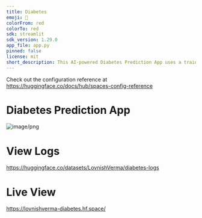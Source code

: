 ```yaml
---
title: Diabetes
emoji: 🏃
colorFrom: red
colorTo: red
sdk: streamlit
sdk_version: 1.29.0
app_file: app.py
pinned: false
license: mit
short_description: This AI-powered Diabetes Prediction App uses a trained Model
---
```


Check out the configuration reference at https://huggingface.co/docs/hub/spaces-config-reference

# Diabetes Prediction App

![image/png](https://cdn-uploads.huggingface.co/production/uploads/6474405f90330355db146c76/iLbZiplXJ6W96wDuWXipN.png)

# View Logs

https://huggingface.co/datasets/LovnishVerma/diabetes-logs

# Live View

https://lovnishverma-diabetes.hf.space/